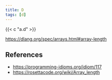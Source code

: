 ```yaml
---
title: D
tags: [d]
---
```


{{< c "a.d" >}}

<https://dlang.org/spec/arrays.html#array-length>

## References

- <https://programming-idioms.org/idiom/117>
- <https://rosettacode.org/wiki/Array_length>
